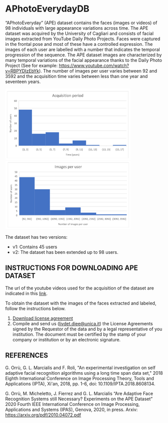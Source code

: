 # APhotoEverydayDB
“APhotoEveryday” (APE) dataset contains the faces (images or videos) of 98 individuals with large appearance variations across time.
The APE dataset was acquired by the University of Cagliari and consists of facial images extracted from YouTube Daily Photo Projects.
Faces were captured in the frontal pose and most of these have a controlled expression. The images of each user are labelled with a number that indicates the temporal progression of the sequence.
The APE dataset images are characterized by many temporal variations of the facial appearance thanks to the Daily Photo Project (See for example: https://www.youtube.com/watch?v=RBPYDIzEbYk).
The number of images per user varies between 92 and 3592 and the acquisition time varies between less than one year and seventeen years. 

<img src="https://github.com/PRALabBiometrics/APhotoEverydayDB/blob/main/acq_time2.png" width="400"><img src="https://github.com/PRALabBiometrics/APhotoEverydayDB/blob/main/immperuser2.png" width="400">

The dataset has two versions:
- v1: Contains 45 users
- v2: The dataset has been extended up to 98 users.


## INSTRUCTIONS FOR DOWNLOADING APE DATASET
The url of the youtube videos used for the acquisition of the dataset are indicated in this [link](https://github.com/PRALabBiometrics/APhotoEverydayDB/blob/main/yt_videos_url.md).

To obtain the dataset with the images of the faces extracted and labeled, follow the instructions below.
1. [Download license agreement](https://github.com/PRALabBiometrics/APhotoEverydayDB/blob/main/release_agreement_APE.pdf)
2. Compile and send us (livdet.diee@unica.it) the License Agreements signed by the Requestor of the data and by a legal representative of you institution.
The document must be certified by the stamp of your company or institution or by an electronic signature.

## REFERENCES
G. Orrù, G. L. Marcialis and F. Roli, "An experimental investigation on self adaptive facial recognition algorithms using a long time span data set," 2018 Eighth International Conference on Image Processing Theory, Tools and Applications (IPTA), Xi'an, 2018, pp. 1-6, doi: 10.1109/IPTA.2018.8608134.

G. Orrù, M. Micheletto, J. Fierrez and G. L. Marcialis “Are Adaptive Face Recognition Systems still Necessary? Experiments on the APE Dataset” 2020 Fourth IEEE International Conference on Image Processing, Applications and Systems (IPAS), Genova, 2020, in press. Arxiv: https://arxiv.org/pdf/2010.04072.pdf

